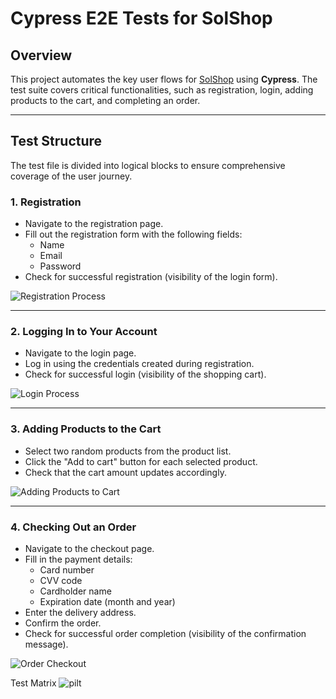 # Cypress E2E Tests for SolShop

## Overview

This project automates the key user flows for [SolShop](https://maksimtsepelevits22.thkit.ee/SolShop/index.php) using **Cypress**. The test suite covers critical functionalities, such as registration, login, adding products to the cart, and completing an order.

---

## Test Structure

The test file is divided into logical blocks to ensure comprehensive coverage of the user journey.

### 1. **Registration**
- Navigate to the registration page.
- Fill out the registration form with the following fields:
  - Name
  - Email
  - Password
- Check for successful registration (visibility of the login form).

![Registration Process](https://github.com/user-attachments/assets/5c384611-9a9d-4afd-bab7-80e7a443da45)

---

### 2. **Logging In to Your Account**
- Navigate to the login page.
- Log in using the credentials created during registration.
- Check for successful login (visibility of the shopping cart).

![Login Process](https://github.com/user-attachments/assets/8290aa11-c958-4318-bf72-dae3936d53f4)

---

### 3. **Adding Products to the Cart**
- Select two random products from the product list.
- Click the "Add to cart" button for each selected product.
- Check that the cart amount updates accordingly.

![Adding Products to Cart](https://github.com/user-attachments/assets/ad0c42bb-3869-4176-9cb5-018778f11d0d)

---

### 4. **Checking Out an Order**
- Navigate to the checkout page.
- Fill in the payment details:
  - Card number
  - CVV code
  - Cardholder name
  - Expiration date (month and year)
- Enter the delivery address.
- Confirm the order.
- Check for successful order completion (visibility of the confirmation message).

![Order Checkout](https://github.com/user-attachments/assets/92ae4e81-75b4-4121-bdfd-a47ec81973d8)


Test Matrix
![pilt](https://github.com/user-attachments/assets/e29cf15a-cce7-4031-8eb3-c1f310a0a8fe)

